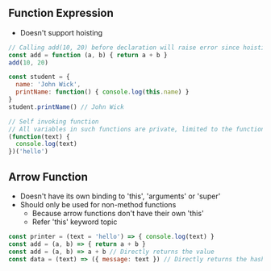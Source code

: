 ## Function Expression
- Doesn't support hoisting

```js
// Calling add(10, 20) before declaration will raise error since hoisting is not supported
const add = function (a, b) { return a + b }
add(10, 20)

const student = {
  name: 'John Wick',
  printName: function() { console.log(this.name) }
}
student.printName() // John Wick

// Self invoking function
// All variables in such functions are private, limited to the function scope
(function(text) {
  console.log(text)
})('hello')
```

## Arrow Function
- Doesn't have its own binding to 'this', 'arguments' or 'super'
- Should only be used for non-method functions
  - Because arrow functions don't have their own 'this'
  - Refer 'this' keyword topic

```js
const printer = (text = 'hello') => { console.log(text) }
const add = (a, b) => { return a + b }
const add = (a, b) => a + b // Directly returns the value
const data = (text) => ({ message: text }) // Directly returns the hash
```
